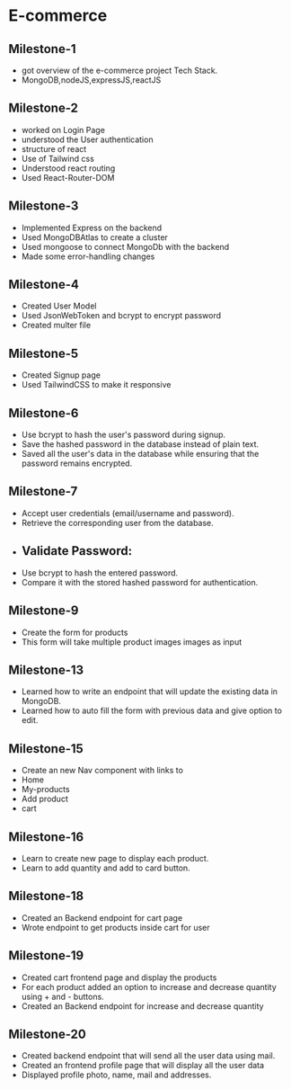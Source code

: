 # E-commerce
## Milestone-1
- got overview of the e-commerce project Tech Stack.
- MongoDB,nodeJS,expressJS,reactJS

## Milestone-2
- worked on Login Page
- understood the User authentication
- structure of react
- Use of Tailwind css
- Understood react routing
- Used React-Router-DOM

## Milestone-3
- Implemented Express on the backend
- Used MongoDBAtlas to create a cluster
- Used mongoose to connect MongoDb with the backend
- Made some error-handling changes

## Milestone-4
- Created User Model
- Used JsonWebToken and bcrypt to encrypt password
- Created multer file

## Milestone-5
- Created Signup page
- Used TailwindCSS to make it responsive

## Milestone-6
- Use bcrypt to hash the user's password during signup.
- Save the hashed password in the database instead of plain text.
- Saved all the user's data in the database while ensuring that the password remains encrypted.

## Milestone-7
- Accept user credentials (email/username and password).
- Retrieve the corresponding user from the database.
- ## Validate Password:
- Use bcrypt to hash the entered password.
- Compare it with the stored hashed password for authentication.


## Milestone-9
- Create the form for products
- This form will take multiple product images images as input




## Milestone-13
- Learned how to write an endpoint that will update the existing data in MongoDB.
- Learned how to auto fill the form with previous data and give option to edit.

## Milestone-15
- Create an new Nav component with links to
- Home
- My-products
- Add product
- cart

## Milestone-16
- Learn to create new page to display each product.
- Learn to add quantity and add to card button.

## Milestone-18
- Created an Backend endpoint for cart page
- Wrote endpoint to get products inside cart for user

## Milestone-19
- Created cart frontend page and display the products
- For each product added an option to increase and decrease quantity using + and - buttons.
- Created an Backend endpoint for increase and decrease quantity  

## Milestone-20
- Created  backend endpoint that will send all the user data using mail.
- Created an frontend profile page that will display all the user data
- Displayed profile photo, name, mail and addresses.
